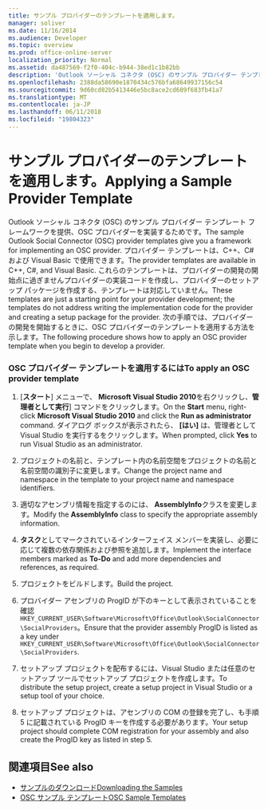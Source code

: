 ```yaml
---
title: サンプル プロバイダーのテンプレートを適用します。
manager: soliver
ms.date: 11/16/2014
ms.audience: Developer
ms.topic: overview
ms.prod: office-online-server
localization_priority: Normal
ms.assetid: da487569-f2f0-404c-b944-38ed1c1b82bb
description: 'Outlook ソーシャル コネクタ (OSC) のサンプル プロバイダー テンプレート フレームワークを提供、OSC プロバイダーを実装するためです。 '
ms.openlocfilehash: 2388da58690e1870434c576bfa68649937156c54
ms.sourcegitcommit: 9d60cd82b5413446e5bc8ace2cd689f683fb41a7
ms.translationtype: MT
ms.contentlocale: ja-JP
ms.lasthandoff: 06/11/2018
ms.locfileid: "19804323"
---
```

# <a name="applying-a-sample-provider-template"></a><span data-ttu-id="8dcb3-103">サンプル プロバイダーのテンプレートを適用します。</span><span class="sxs-lookup"><span data-stu-id="8dcb3-103">Applying a Sample Provider Template</span></span>

<span data-ttu-id="8dcb3-104">Outlook ソーシャル コネクタ (OSC) のサンプル プロバイダー テンプレート フレームワークを提供、OSC プロバイダーを実装するためです。</span><span class="sxs-lookup"><span data-stu-id="8dcb3-104">The sample Outlook Social Connector (OSC) provider templates give you a framework for implementing an OSC provider.</span></span> <span data-ttu-id="8dcb3-105">プロバイダー テンプレートは、C++、C# および Visual Basic で使用できます。</span><span class="sxs-lookup"><span data-stu-id="8dcb3-105">The provider templates are available in C++, C#, and Visual Basic.</span></span> <span data-ttu-id="8dcb3-106">これらのテンプレートは、プロバイダーの開発の開始点に過ぎませんプロバイダーの実装コードを作成し、プロバイダーのセットアップ パッケージを作成する、テンプレートは対応していません。</span><span class="sxs-lookup"><span data-stu-id="8dcb3-106">These templates are just a starting point for your provider development; the templates do not address writing the implementation code for the provider and creating a setup package for the provider.</span></span> <span data-ttu-id="8dcb3-107">次の手順では、プロバイダーの開発を開始するときに、OSC プロバイダーのテンプレートを適用する方法を示します。</span><span class="sxs-lookup"><span data-stu-id="8dcb3-107">The following procedure shows how to apply an OSC provider template when you begin to develop a provider.</span></span>
  
### <a name="to-apply-an-osc-provider-template"></a><span data-ttu-id="8dcb3-108">OSC プロバイダー テンプレートを適用するには</span><span class="sxs-lookup"><span data-stu-id="8dcb3-108">To apply an OSC provider template</span></span>

1. <span data-ttu-id="8dcb3-109">[**スタート**] メニューで、 **Microsoft Visual Studio 2010**を右クリックし、**管理者として実行**] コマンドをクリックします。</span><span class="sxs-lookup"><span data-stu-id="8dcb3-109">On the **Start** menu, right-click **Microsoft Visual Studio 2010** and click the **Run as administrator** command.</span></span> <span data-ttu-id="8dcb3-110">ダイアログ ボックスが表示されたら、 **[はい]** は、管理者として Visual Studio を実行するをクリックします。</span><span class="sxs-lookup"><span data-stu-id="8dcb3-110">When prompted, click **Yes** to run Visual Studio as an administrator.</span></span> 
    
2. <span data-ttu-id="8dcb3-111">プロジェクトの名前と、テンプレート内の名前空間をプロジェクトの名前と名前空間の識別子に変更します。</span><span class="sxs-lookup"><span data-stu-id="8dcb3-111">Change the project name and namespace in the template to your project name and namespace identifiers.</span></span>
    
3. <span data-ttu-id="8dcb3-112">適切なアセンブリ情報を指定するのには、 **AssemblyInfo**クラスを変更します。</span><span class="sxs-lookup"><span data-stu-id="8dcb3-112">Modify the **AssemblyInfo** class to specify the appropriate assembly information.</span></span> 
    
4. <span data-ttu-id="8dcb3-113">**タスク**としてマークされているインターフェイス メンバーを実装し、必要に応じて複数の依存関係および参照を追加します。</span><span class="sxs-lookup"><span data-stu-id="8dcb3-113">Implement the interface members marked as **To-Do** and add more dependencies and references, as required.</span></span> 
    
5. <span data-ttu-id="8dcb3-114">プロジェクトをビルドします。</span><span class="sxs-lookup"><span data-stu-id="8dcb3-114">Build the project.</span></span>
    
6. <span data-ttu-id="8dcb3-115">プロバイダー アセンブリの ProgID が下のキーとして表示されていることを確認`HKEY_CURRENT_USER\Software\Microsoft\Office\Outlook\SocialConnector\SocialProviders`。</span><span class="sxs-lookup"><span data-stu-id="8dcb3-115">Ensure that the provider assembly ProgID is listed as a key under  `HKEY_CURRENT_USER\Software\Microsoft\Office\Outlook\SocialConnector\SocialProviders`.</span></span>
    
7. <span data-ttu-id="8dcb3-116">セットアップ プロジェクトを配布するには、Visual Studio または任意のセットアップ ツールでセットアップ プロジェクトを作成します。</span><span class="sxs-lookup"><span data-stu-id="8dcb3-116">To distribute the setup project, create a setup project in Visual Studio or a setup tool of your choice.</span></span>
    
8. <span data-ttu-id="8dcb3-117">セットアップ プロジェクトは、アセンブリの COM の登録を完了し、も手順 5 に記載されている ProgID キーを作成する必要があります。</span><span class="sxs-lookup"><span data-stu-id="8dcb3-117">Your setup project should complete COM registration for your assembly and also create the ProgID key as listed in step 5.</span></span>
    
## <a name="see-also"></a><span data-ttu-id="8dcb3-118">関連項目</span><span class="sxs-lookup"><span data-stu-id="8dcb3-118">See also</span></span>

- [<span data-ttu-id="8dcb3-119">サンプルのダウンロード</span><span class="sxs-lookup"><span data-stu-id="8dcb3-119">Downloading the Samples</span></span>](downloading-the-samples.md)
- [<span data-ttu-id="8dcb3-120">OSC サンプル テンプレート</span><span class="sxs-lookup"><span data-stu-id="8dcb3-120">OSC Sample Templates</span></span>](osc-sample-templates.md)

